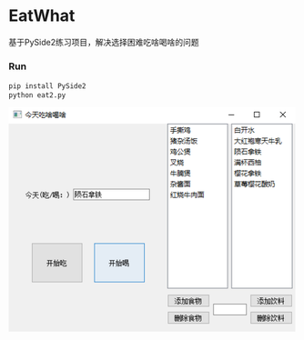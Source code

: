 # EatWhat
基于PySide2练习项目，解决选择困难吃啥喝啥的问题

### Run

```
pip install PySide2
python eat2.py
```

![iamge](https://raw.githubusercontent.com/Zhui-CN/EatWhat/master/eatwhat.png)